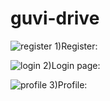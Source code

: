 # guvi-drive


![register](https://user-images.githubusercontent.com/130126179/230823668-0b62fdad-1927-425c-bcc5-4403fb8696b2.png)
1)Register:

![login](https://user-images.githubusercontent.com/130126179/230823717-dc8d0661-cb44-4f30-b8d8-0a15c0e5a2b3.png)
2)Login page:


![profile](https://user-images.githubusercontent.com/130126179/230823778-8aace962-03b2-41dc-9a9b-bbfc35558383.png)
3)Profile:
